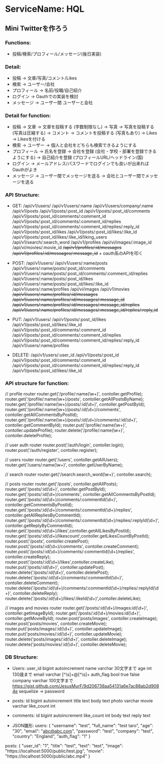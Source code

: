 # ServiceName: HQL
## Mini Twitterを作ろう

### Functions:
- 投稿/検索/プロフィール/メッセージ(後日実装)
 
### Detail:
- 投稿 -> 文章/写真/コメント/Likes
- 検索 -> ユーザー/会社
- プロフィール -> 名前/役職/自己紹介
- ログイン -> Oauthでの実装を検討
- メッセージ -> ユーザー間 ユーザーと会社

### Detail for function:
- 投稿 -> 文章  -> 文章を投稿する (字数制限なし)
       -> 写真  -> 写真を投稿する (写真は圧縮する)
       -> コメント  -> コメントを投稿する (写真もあり)
       -> Likes  -> Likesを付ける 
- 検索 -> ユーザー -> 個人と会社をどちらも検索できるようにする
- プロフィール -> 氏名を登録
              -> 会社を登録 (会社・学校・部署を登録できるようにする) 
              -> 自己紹介を登録 (プロフィールURL/ヘッドライン/国)
- ログイン -> メールアドレス/パスワードでログインでも良いが出来ればOauthがよき
- メッセージ -> ユーザー間でメッセージを送る
            -> 会社とユーザー間でメッセージを送る

### API Structure:
- GET: /api/v1/users/
       /api/v1/users/:name
       /api/v1/users/company/:name
       /api/v1/posts
       /api/v1/posts/:post_id
       /api/v1/posts/:post_id/comments
       /api/v1/posts/:post_id/comments/:comment_id
       /api/v1/posts/:post_id/comments/:comment_id/replies
       /api/v1/posts/:post_id/comments/:comment_id/replies/:reply_id
       /api/v1/posts/:post_id/likes
       /api/v1/posts/:post_id/likes/:like_id
       /api/v1/posts/:post_id/likes/:like_id/liking_users
       /api/v1/search/:search_word
       /api/v1/profiles
       /api/vi/images/:image_id
       /api/vi/movies/:movie_id
      ~~/api/v1/profiles/:id/messages~~
      ~~/api/v1/profiles/:id/messages/:message_id~~
      + oauth系のAPIを叩く
       
- POST: /api/v1/users/
        /api/v1/users/:name/posts
        /api/v1/users/:name/posts/:post_id/comments
        /api/v1/users/:name/posts/:post_id/comments/:comment_id/replies
        /api/v1/users/:name/posts/:post_id/likes
        /api/v1/users/:name/posts/:post_id/likes/:like_id
        /api/v1/users/:name/profiles
        /api/vi/images
        /api/v1/movies
       ~~/api/v1/users/:name/profiles/:id/messages~~
       ~~/api/v1/users/:name/profiles/:id/messages/:message_id~~
       ~~/api/v1/users/:name/profiles/:id/messages/:message_id/replies~~
       ~~/api/v1/users/:name/profiles/:id/messages/:message_id/replies/:reply_id~~

- PUT: /api/v1/users/
       /api/v1/posts/:post_id/likes
       /api/v1/posts/:post_id/likes/:like_id
       /api/v1/posts/:post_id/comments/:comment_id
       /api/v1/posts/:post_id/comments/:comment_id/replies
       /api/v1/posts/:post_id/comments/:comment_id/replies/:reply_id
       /api/v1/users/:name/profiles

- DELETE: /api/v1/users/:user_id
          /api/v1/posts/:post_id
          /api/v1/posts/:post_id/comments/:comment_id
          /api/v1/posts/:post_id/comments/:comment_id/replies/:reply_id
          /api/v1/posts/:post_id/likes/:like_id
          
### API structure for function:
// profile router
router.get('/profile/:name(\\w+)', contoller.getProfile);
router.get('/profile/:name(\\w+)/posts', contoller.getAllPostsByName);
router.get('/profile/:name(\\w+)/posts/:id(\\d+)', contoller.getPostById);
router.get('/profile/:name(\\w+)/posts/:id(\\d+)/comments', contoller.getAllCommentsByPostId);
router.get('/profile/:name(\\w+)/posts/:id(\\d+)/comments/:id(\\d+)', contoller.getCommentById);
router.put('/profile/:name(\\w+)', contoller.updateProfile);
router.delete('/profile/:name(\\w+)', contoller.deleteProfile);

// user auth router
router.post('/auth/login', contoller.login);
router.post('/auth/register', contoller.register);

// users router
router.get('/users', contoller.getAllUsers);
router.get('/users/:name(\\w+)', contoller.getUserByName);

// search router
router.get('/search:search_word(\\w+)', contoller.search);

// posts router
router.get('/posts', contoller.getAllPosts);
router.get('/posts/:id(\\d+)', contoller.getPostById);
router.get('/posts/:id(\\d+)/comments', contoller.getAllCommentsByPostId);
router.get('/posts/:id(\\d+)/comments/:commentId(\\d+)', contoller.getCommentsByPostId);
router.get('/posts/:id(\\d+)/comments/:commentId(\\d+)/replies', contoller.getAllRepliesByCommentId);
router.get('/posts/:id(\\d+)/comments/:commentId(\\d+)/replies/:replyId(\\d+)', contoller.getReplyByCommentId);
router.get('/posts/:id(\\d+)/likes',contoller.getAllLikesByPostId);
router.get('/posts/:id(\\d+)/likescount',contoller.getLikesCountByPostId);
router.post('/posts', contoller.createPost);
router.post('/posts/:id(\\d+)/comments', contoller.createComment);
router.post('/posts/:id(\\d+)/comments/:commentId(\\d+)/replies', contoller.createReply);
router.post('/posts/:id(\\d+)/likes',contoller.createLike);
router.put('/posts/:id(\\d+)', contoller.updatePost);
router.delete('/posts/:id(\\d+)', contoller.deletePost);
router.delete('/posts/:id(\\d+)/comments/:commentId(\\d+)', contoller.deleteComment);
router.delete('/posts/:id(\\d+)/comments/:commentId(\\d+)/replies/:replyId(\\d+)', contoller.deleteReply);
router.delete('/posts/:id(\\d+)/likes/:likeId(\\d+)',contoller.deleteLike);

// images and movies router
router.get('/posts/:id(\\d+)/images:id(\\d+)', contoller.getImageById);
router.get('/posts/:id(\\d+)/movies:id(\\d+)', contoller.getMovieById);
router.post('posts/images', contoller.createImage);
router.post('posts/movies', contoller.createMovie);
router.put('posts/images/:id(\\d+)', contoller.updateImage);
router.put('posts/movies/:id(\\d+)', contoller.updateMovie);
router.delete('posts/images/:id(\\d+)', contoller.deleteImage);
router.delete('posts/movies/:id(\\d+)', contoller.deleteMovie);
### DB Structure:
- Users: user_id bigint autoincrement 
       name varchar 30文字まで
       age int 130歳まで
       email varchar [^\s]+@[^\s]+
       auth_flag bool true false
       company varchar 100文字まで
       https://gist.github.com/JesusMurF/9d206738aa54131a6e7ac88ab2d9084e sequelize -> password

- posts: id bigint autoincrement
       title text 
       body text
       photo varchar
       movie varchar
       like_count int
       
- comments: id bigint autoincrement
            like_count int
            body text
            reply text
- JSON雛形:
users:
{
    "username": "test",
    "full_name": "test taro",
    "age": "30",
    "email": "abc@abc.com",
    "password": "test",
    "company": "test",
    "country": "England",
    "auth_flag": "1"
}

posts:
{
    "user_id": "1",
    "title": "test",
    "text": "test",
    "image": "https://localhost:5000/public/test.jpg",
    "movie": "https://localhost:5000/public/abc.mp4"
}